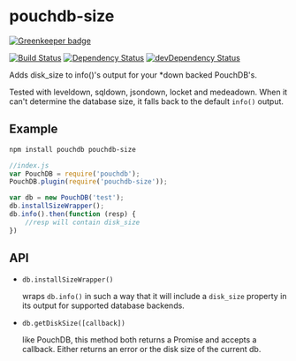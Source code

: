 pouchdb-size
============

[![Greenkeeper badge](https://badges.greenkeeper.io/pouchdb/pouchdb-size.svg)](https://greenkeeper.io/)

[![Build Status](https://travis-ci.org/marten-de-vries/pouchdb-size.svg?branch=master)](https://travis-ci.org/marten-de-vries/pouchdb-size)
[![Dependency Status](https://david-dm.org/marten-de-vries/pouchdb-size.svg)](https://david-dm.org/marten-de-vries/pouchdb-size)
[![devDependency Status](https://david-dm.org/marten-de-vries/pouchdb-size/dev-status.svg)](https://david-dm.org/marten-de-vries/pouchdb-size#info=devDependencies)

Adds disk_size to info()'s output for your *down backed PouchDB's.

Tested with leveldown, sqldown, jsondown, locket and medeadown. When it
can't determine the database size, it falls back to the default
``info()`` output.

Example
-------

```bash
npm install pouchdb pouchdb-size
```

```javascript
//index.js
var PouchDB = require('pouchdb');
PouchDB.plugin(require('pouchdb-size'));

var db = new PouchDB('test');
db.installSizeWrapper();
db.info().then(function (resp) {
	//resp will contain disk_size
})
```

API
---

- ``db.installSizeWrapper()``

  wraps ``db.info()`` in such a way that it will include a ``disk_size``
  property in its output for supported database backends.

- ``db.getDiskSize([callback])``

  like PouchDB, this method both returns a Promise and accepts a
  callback. Either returns an error or the disk size of the current db.
